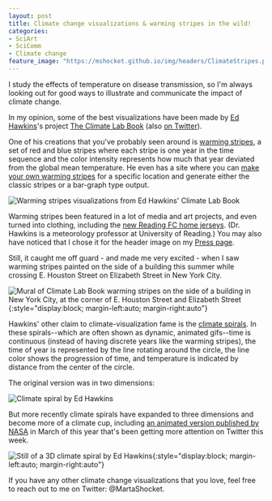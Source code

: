 ```yaml
---
layout: post
title: Climate change visualizations & warming stripes in the wild!
categories:
- SciArt
- SciComm
- Climate change
feature_image: "https://mshocket.github.io/img/headers/ClimateStripes.png"
---
```


I study the effects of temperature on disease transmission, so I'm always looking out for good ways to illustrate and communicate the impact of climate change.

In my opinion, some of the best visualizations have been made by [Ed Hawkins](https://twitter.com/ed_hawkins)'s project [The Climate Lab Book](https://www.climate-lab-book.ac.uk/) (also [on Twitter](https://twitter.com/ClimateLabBook)).

One of his creations that you've probably seen around is [warming stripes](https://www.climate-lab-book.ac.uk/warming-stripes/), a set of red and blue stripes where each stripe is one year in the time sequence and the color intensity represents how much that year deviated from the global mean temperature. He even has a site where you can [make your own warming stripes](https://showyourstripes.info/) for a specific location and generate either the classic stripes or a bar-graph type output.

![Warming stripes visualizations from Ed Hawkins' Climate Lab Book](https://mshocket.github.io/img/blogposts/WarmingStripes.png)

Warming stripes been featured in a lot of media and art projects, and even turned into clothing, including the [new Reading FC home jerseys](https://twitter.com/ed_hawkins/status/1551509482559025152). (Dr. Hawkins is a meteorology professor at University of Reading.) You may also have noticed that I chose it for the header image on my [Press page](https://mshocket.github.io/press/).

Still, it caught me off guard - and made me very excited - when I saw warming stripes painted on the side of a building this summer while crossing E. Houston Street on Elizabeth Street in New York City.

![Mural of Climate Lab Book warming stripes on the side of a building in New York City, at the corner of E. Houston Street and Elizabeth Street](https://mshocket.github.io/img/blogposts/WarmingStripesBuilding.jpg){:style="display:block; margin-left:auto; margin-right:auto"}

Hawkins' other claim to climate-visualization fame is the [climate spirals](https://www.climate-lab-book.ac.uk/spirals/). In these spirals--which are often shown as dynamic, animated gifs--time is continuous (instead of having discrete years like the warming stripes), the time of year is represented by the line rotating around the circle, the line color shows the progression of time, and temperature is indicated by distance from the center of the circle.

The original version was in two dimensions:

![Climate spiral by Ed Hawkins](https://mshocket.github.io/img/blogposts/ClimateSpiral_2020_Large.gif)

But more recently climate spirals have expanded to three dimensions and become more of a climate cup, including [an animated version published by NASA](https://svs.gsfc.nasa.gov/4975) in March of this year that's been getting more attention on Twitter this week.

![Still of a 3D climate spiral by Ed Hawkins](https://mshocket.github.io/img/blogposts/ClimateCup.png){:style="display:block; margin-left:auto; margin-right:auto"}

If you have any other climate change visualizations that you love, feel free to reach out to me on Twitter: @MartaShocket. 